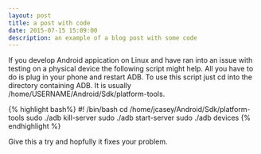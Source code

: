 ```yaml
---
layout: post
title: a post with code
date: 2015-07-15 15:09:00
description: an example of a blog post with some code
---
```


If you develop Android appication on Linux and have ran into an issue with testing on a physical device the following script might help. All you have to do is plug in your phone and restart ADB. To use this script just cd into the directory containing ADB. It is usually /home/USERNAME/Android/Sdk/platform-tools.

{% highlight bash%}
#! /bin/bash
cd /home/jcasey/Android/Sdk/platform-tools
sudo ./adb kill-server
sudo ./adb start-server
sudo ./adb devices
{% endhighlight %}

Give this a try and hopfully it fixes your problem.